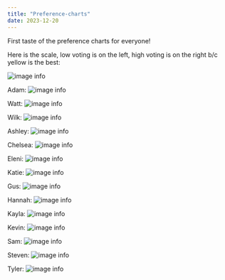 ```yaml
---
title: "Preference-charts"
date: 2023-12-20
---
```


First taste of the preference charts for everyone! 

Here is the scale, low voting is on the left, high voting is on the right b/c yellow is the best:

![image info](../../../assets/img/scale.png)

Adam:
![image info](../../../assets/img/AdBu.png)

Watt:
![image info](../../../assets/img/AnWa.png)

Wilk:
![image info](../../../assets/img/AnWi.png)

Ashley:
![image info](../../../assets/img/AsBe.png)

Chelsea:
![image info](../../../assets/img/ChKl.png)

Eleni:
![image info](../../../assets/img/ElMu.png)

Katie:
![image info](../../../assets/img/fl.png)

Gus:
![image info](../../../assets/img/GeHa.png)

Hannah:
![image info](../../../assets/img/HaRo.png)

Kayla:
![image info](../../../assets/img/KaMa.png)

Kevin:
![image info](../../../assets/img/ky.png)

Sam:
![image info](../../../assets/img/Saba.png)

Steven:
![image info](../../../assets/img/St.png)

Tyler:
![image info](../../../assets/img/TyJo.png)


